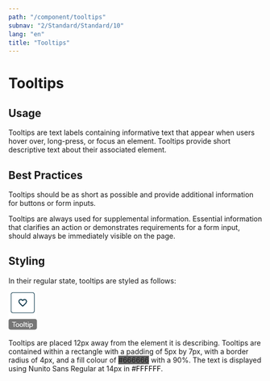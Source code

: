 ```yaml
---
path: "/component/tooltips"
subnav: "2/Standard/Standard/10"
lang: "en"
title: "Tooltips"
---
```

<helmet>
<title> Tooltips - Aurora Design System </title>
</helmet>

# Tooltips

## Usage

Tooltips are text labels containing informative text that appear when users hover over, long-press, or focus an element. Tooltips provide short descriptive text about their associated element.  

## Best Practices

Tooltips should be as short as possible and provide additional information for buttons or form inputs.

Tooltips are always used for supplemental information. Essential information that clarifies an action or demonstrates requirements for a form input, should always be immediately visible on the page.

## Styling

In their regular state, tooltips are styled as follows:

![Tooltip component](../../../img\components\tooltip.png)

Tooltips are placed 12px away from the element it is describing. Tooltips are contained within a rectangle with a padding of 5px by 7px, with a border radius of 4px, and a fill colour of <badge style="background-color: #666666">#666666</badge> with a 90%. The text is displayed using Nunito Sans Regular at 14px in <badge style="background-color: #FFFFFF; color: black">#FFFFFF</badge>.
